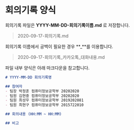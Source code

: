 # 회의기록 양식
회의기록 파일은 **YYYY-MM-DD-회의기록이름.md** 로 저장합니다.
> 2020-09-17-회의기록.md

회의기록 이름에서 공백이 필요한 경우 **_**를 이용합니다.
> 2020-09-17-회의기록_카카오톡_대화내용.md

파일 내부 양식은 아래 마크다운을 참고합니다.

```md
# YYYY-MM-DD 회의기록명

## 참여자
- 팀장 박정훈 컴퓨터정보공학부 20202020
- 팀원 김현중 컴퓨터정보공학부 20202020
- 팀원 최성우 컴퓨터정보공학부 2019202081
- 팀원 최현구 컴퓨터정보공학부 2015722010

## 회의내용 (HH:MM ~ HH:MM)

## 비고
```